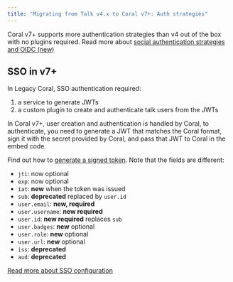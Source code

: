 ```yaml
---
title: "Migrating from Talk v4.x to Coral v7+: Auth strategies"
---
```


Coral v7+ supports more authentication strategies than v4 out of the box with no plugins required. Read more about [social authentication strategies and OIDC (new)](/auth)

## SSO in v7+

In Legacy Coral, SSO authentication required:

1. a service to generate JWTs
2. a custom plugin to create and authenticate talk users from the JWTs

In Coral v7+, user creation and authentication is handled by Coral, to authenticate, you need to generate a JWT that matches the Coral format, sign it with the secret provided by Coral, and pass that JWT to Coral in the embed code.

Find out how to [generate a signed token](/sso). Note that the fields are different:

- `jti`: now optional
- `exp`: now optional
- `iat`: **new** when the token was issued
- `sub`: **deprecated** replaced by `user.id`
- `user.email`: **new, required**
- `user.username`: **new required**
- `user.id`: **new required** replaces `sub`
- `user.badges`: **new** optional
- `user.role`: **new** optional
- `user.url`: **new** optional
- `iss`: **deprecated**
- `aud`: **deprecated**

[Read more about SSO configuration](/sso)
